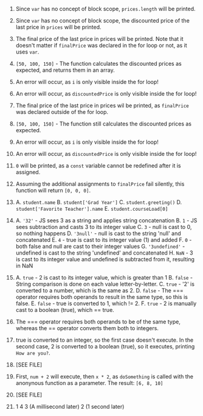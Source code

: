 1. Since `var` has no concept of block scope, `prices.length` will be printed.

2. Since `var` has no concept of block scope, the discounted price of the last price in `prices` will be printed. 

3. The final price of the last price in prices will be printed. Note that it doesn't matter if `finalPrice` was declared in the for loop or not, as it uses `var`.

4. `[50, 100, 150]` - The function calculates the discounted prices as expected, and returns them in an array.

5. An error will occur, as `i` is only visible inside the for loop!

6. An error will occur, as `discountedPrice` is only visible inside the for loop!

7. The final price of the last price in prices wil be printed, as `finalPrice` was declared outside of the for loop.

8. `[50, 100, 150]` - The function still calculates the discounted prices as expected.

9. An error will occur, as `i` is only visible inside the for loop!

10. An error will occur, as `discountedPrice` is only visible inside the for loop!

11. `0` will be printed, as a `const` variable cannot be redefined after it is assigned.

12. Assuming the additional assignments to `finalPrice` fail silently, this function will return `[0, 0, 0]`.

13. A. `student.name`
	B. `student['Grad Year']`
	C. `student.greeting()`
	D. `student['Favorite Teacher'].name`
	E. `student.courseLoad[0]`

14.
	A. `'32'` - JS sees 3 as a string and applies string concatenation
	B. `1` - JS sees subtraction and casts 3 to its integer value
	C. `3` - null is cast to 0, so nothing happens
	D. `'3null'` - null is cast to the string 'null' and concatenated
	E. `4` -  true is cast to its integer value (1) and added
	F. `0` - both false and null are cast to their integer values
	G. `'3undefined'` - undefined is cast to the string 'undefined' and concatenated
	H. `NaN` - 3 is cast to its integer value and undefined is subtracted from it, resulting in NaN

15.
	A. `true` - 2 is cast to its integer value, which is greater than 1
	B. `false` - String comparison is done on each value letter-by-letter.
	C. `true` - '2' is converted to a number, which is the same as 2.
	D. `false` - The === operator requires both operands to result in the same type, so this is false.
	E. `false` - true is converted to 1, which != 2.
	F. `true` - 2 is manually cast to a boolean (true), which == true.

16. The === operator requires both operands to be of the same type, whereas the == operator converts them both to integers.

17. true is converted to an integer, so the first case doesn't execute. In the second case, 2 is converted to a boolean (true), so it executes, printing `How are you?`.

18. [SEE FILE]

19. First, `num + 2` will execute, then `x * 2`, as `doSomething` is called with the anonynous function as a parameter. The result: `[6, 8, 10]`

20. [SEE FILE]

21. 1
	4
	3 (A millisecond later)
	2 (1 second later)